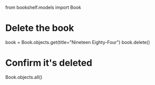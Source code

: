 from bookshelf.models import Book

# Delete the book
book = Book.objects.get(title="Nineteen Eighty-Four")
book.delete()

# Confirm it's deleted
Book.objects.all()

